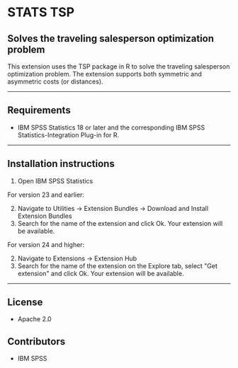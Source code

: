 # STATS TSP
## Solves the traveling salesperson optimization problem
 This extension uses the TSP package in R to solve the traveling salesperson optimization problem. The extension supports both symmetric and asymmetric costs (or distances).

---
Requirements
----
- IBM SPSS Statistics 18 or later and the corresponding IBM SPSS Statistics-Integration Plug-in for R.

---
Installation instructions
----
1. Open IBM SPSS Statistics

For version 23 and earlier:

2. Navigate to Utilities -> Extension Bundles -> Download and Install Extension Bundles
3. Search for the name of the extension and click Ok. Your extension will be available.

For version 24 and higher:

2. Navigate to Extensions -> Extension Hub
3. Search for the name of the extension on the Explore tab, select "Get extension" and click Ok. Your extension will be available.

---
License
----

- Apache 2.0
                              
Contributors
----

  - IBM SPSS
